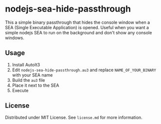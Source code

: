 # nodejs-sea-hide-passthrough

This a simple binary passthrough that hides the console window when a SEA (Single Executable Application) is opened. Useful when you want a simple nodejs SEA to run on the background and don't show any console windows.

## Usage
1. Install AutoIt3
2. Edit `nodejs-sea-hide-passthrough.au3` and replace `NAME_OF_YOUR_BINARY` with your SEA name
3. Build the `au3` file
4. Place it next to the SEA 
5. Execute

## License
Distributed under MIT License. See `license.md` for more information.